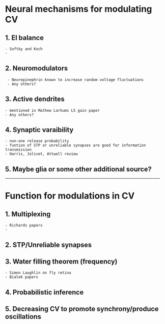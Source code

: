 
# Neural mechanisms for modulating CV 

## 1. EI balance
	- Softky and Koch
	- 

## 2. Neuromodulators
	 - Neurepinephrin known to increase random voltage fluctuations
	 - Any others?

## 3. Active dendrites
	- mentioned in Mathew Larkums L5 gain paper
	- Any others?


## 4. Synaptic varaibility
	- non-one release probability
	- funtion of STP or unreliable synapses are good for information transmission 
	- Harris, Jolivet, Attwell review

## 5. Maybe glia or some other additional source?


-----



# Function for modulations in CV

## 1. Multiplexing
	- Richards papers
	- 

## 2.  STP/Unreliable synapses

## 3. Water filling theorem (frequency)
	- Simon Laughlin on fly retina
	- Bialek papers

## 4. Probabilistic inference

## 5. Decreasing CV to promote synchrony/produce oscillations

